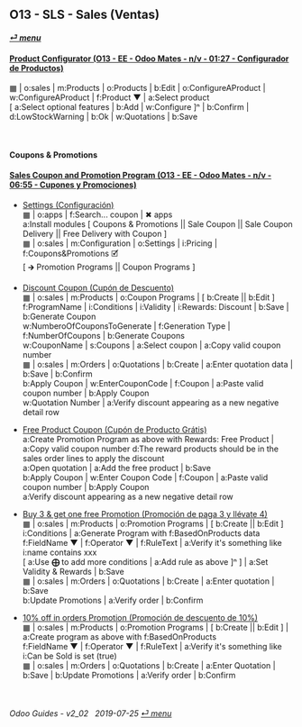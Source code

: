 ## O13 - SLS - Sales (Ventas)
#### [_&#x23CE; menu_](/o13/ee/o13-ee-guides_menu.md)  

#### [Product Configurator (O13 - EE - Odoo Mates - n/v - 01:27 - Configurador de Productos)](https://youtube.com/embed/W9Ncu2mwqHQ?autoplay=1&start=0&end=0&rel=0)
&#x25A6; | o:sales | m:Products | o:Products | b:Edit | o:ConfigureAProduct | w:ConfigureAProduct | f:Product &#x25BC; | a:Select product  
\[ a:Select optional features | b:Add | w:Configure \]&#x207F; | b:Confirm | d:LowStockWarning | b:Ok | w:Quotations | b:Save  

<br>

#### Coupons & Promotions

#### [Sales Coupon and Promotion Program (O13 - EE - Odoo Mates - n/v - 06:55 - Cupones y Promociones)](https://youtube.com/embed/JF5JYktZV3E?autoplay=1&start=0&end=0&rel=0)

- [Settings (Configuración)](https://youtube.com/embed/JF5JYktZV3E?autoplay=1&start=0&end=31&rel=0)  
&#x25A6; | o:apps | f:Search... coupon | &#x2716; apps  
a:Install modules \[ Coupons & Promotions || Sale Coupon || Sale Coupon Delivery || Free Delivery with Coupon \]  
&#x25A6; | o:sales | m:Configuration | o:Settings | i:Pricing | f:Coupons&Promotions &#x1F5F9;  
\[ &#x1F872; Promotion Programs || Coupon Programs \]

- [Discount Coupon (Cupón de Descuento)](https://youtube.com/embed/JF5JYktZV3E?autoplay=1&start=31&end=2m7s&rel=0)  
&#x25A6; | o:sales | m:Products | o:Coupon Programs | \[ b:Create || b:Edit \]  
f:ProgramName | i:Conditions | i:Validity | i:Rewards: Discount | b:Save | b:Generate Coupon  
w:NumberoOfCouponsToGenerate | f:Generation Type | f:NumberOfCoupons | b:Generate Coupons  
w:CouponName | s:Coupons | a:Select coupon | a:Copy valid coupon number  
&#x25A6; | o:sales | m:Orders | o:Quotations | b:Create | a:Enter quotation data | b:Save | b:Confirm  
b:Apply Coupon | w:EnterCouponCode | f:Coupon | a:Paste valid coupon number | b:Apply Coupon   
w:Quotation Number | a:Verify discount appearing as a new negative detail row

- [Free Product Coupon (Cupón de Producto Grátis)](https://youtube.com/embed/JF5JYktZV3E?autoplay=1&start=2m7s&end=3m48s&rel=0)  
a:Create Promotion Program as above with Rewards: Free Product | a:Copy valid coupon number 
d:The reward products should be in the sales order lines to apply the discount  
a:Open quotation | a:Add the free product | b:Save  
b:Apply Coupon | w:Enter Coupon Code | f:Coupon | a:Paste valid coupon number | b:Apply Coupon   
a:Verify discount appearing as a new negative detail row

- [Buy 3 & get one free Promotion (Promoción de paga 3 y llévate 4)](https://youtube.com/embed/JF5JYktZV3E?autoplay=1&start=3m48s&end=5m20s&rel=0)  
&#x25A6; | o:sales | m:Products | o:Promotion Programs | \[ b:Create || b:Edit \]  
i:Conditions | a:Generate Program with f:BasedOnProducts data  
f:FieldName &#x25BC; | f:Operator &#x25BC; | f:RuleText | a:Verify it's something like i:name contains xxx  
\[ a:Use **&#x2A01;** to add more conditions | a:Add rule as above ]&#x207F; \] | a:Set Validity & Rewards | b:Save  
&#x25A6; | o:sales | m:Orders | o:Quotations | b:Create | a:Enter quotation | b:Save  
b:Update Promotions | a:Verify order | b:Confirm   

- [10% off in orders Promotion (Promoción de descuento de 10%)](https://youtube.com/embed/JF5JYktZV3E?autoplay=1&start=5m20s&end=0&rel=0)  
&#x25A6; | o:sales | m:Products | o:Promotion Programs | \[ b:Create || b:Edit \] | a:Create program as above with f:BasedOnProducts  
f:FieldName &#x25BC; | f:Operator &#x25BC; | f:RuleText | a:Verify it's something like i:Can be Sold is set (true)  
&#x25A6; | o:sales | m:Orders | o:Quotations | b:Create | a:Enter Quotation | b:Save | b:Update Promotions | a:Verify order | b:Confirm   

<br>

###### Odoo Guides - v2_02 &nbsp; 2019-07-25  [_&#x23CE; menu_](/o13/ee/o13-ee-guides_menu.md)  
